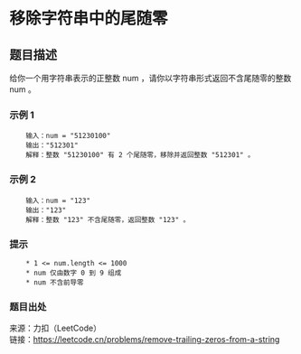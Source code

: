 # 移除字符串中的尾随零

## 题目描述

给你一个用字符串表示的正整数 num ，请你以字符串形式返回不含尾随零的整数 num 。

### 示例 1

```text
    输入：num = "51230100"
    输出："512301"
    解释：整数 "51230100" 有 2 个尾随零，移除并返回整数 "512301" 。
```

### 示例 2

```text
    输入：num = "123"
    输出："123"
    解释：整数 "123" 不含尾随零，返回整数 "123" 。
```

### 提示

```text
    * 1 <= num.length <= 1000
    * num 仅由数字 0 到 9 组成
    * num 不含前导零
```

### 题目出处

来源：力扣（LeetCode）  
链接：<https://leetcode.cn/problems/remove-trailing-zeros-from-a-string>
